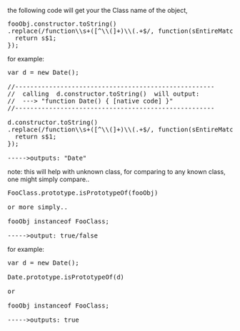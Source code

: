 the following code will get your the Class name of the object,
<pre>
fooObj.constructor.toString()
.replace(/function\\s+([^\\(]+)\\(.+$/, function(sEntireMatch,s$1){
  return s$1;
});
</pre>

for example:

<pre>
var d = new Date();

//-----------------------------------------------------
//  calling  d.constructor.toString()  will output:
//  ---> "function Date() { [native code] }"
//-----------------------------------------------------

d.constructor.toString()
.replace(/function\\s+([^\\(]+)\\(.+$/, function(sEntireMatch,s$1){
  return s$1;
});

----->outputs: "Date"
</pre>



note:
  this will help with unknown class,
  for comparing to any known class, one might simply compare..
<pre>
FooClass.prototype.isPrototypeOf(fooObj)

or more simply..

fooObj instanceof FooClass;

----->output: true/false
</pre>

for example:

<pre>
var d = new Date();

Date.prototype.isPrototypeOf(d)

or

fooObj instanceof FooClass;

----->outputs: true
</pre>
